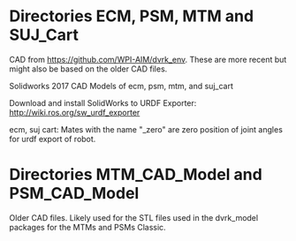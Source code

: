 # Directories ECM, PSM, MTM and SUJ_Cart

CAD from https://github.com/WPI-AIM/dvrk_env.  These are more recent but might also be based on the older CAD files.

Solidworks 2017 CAD Models of ecm, psm, mtm, and suj_cart

Download and install SolidWorks to URDF Exporter: http://wiki.ros.org/sw_urdf_exporter

ecm, suj cart: Mates with the name "_zero" are zero position of joint angles for urdf export of robot.  

# Directories MTM_CAD_Model and PSM_CAD_Model

Older CAD files.  Likely used for the STL files used in the dvrk_model packages for the MTMs and PSMs Classic.

